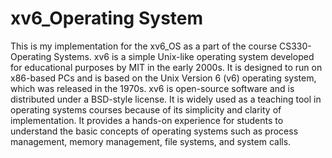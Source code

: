 # xv6_Operating System
This is my implementation for the xv6_OS as a part of the course CS330-Operating Systems.
xv6 is a simple Unix-like operating system developed for educational purposes by MIT in the early 2000s. It is designed to run on x86-based PCs and is based on the Unix Version 6 (v6) operating system, which was released in the 1970s. xv6 is open-source software and is distributed under a BSD-style license. It is widely used as a teaching tool in operating systems courses because of its simplicity and clarity of implementation. It provides a hands-on experience for students to understand the basic concepts of operating systems such as process management, memory management, file systems, and system calls.
